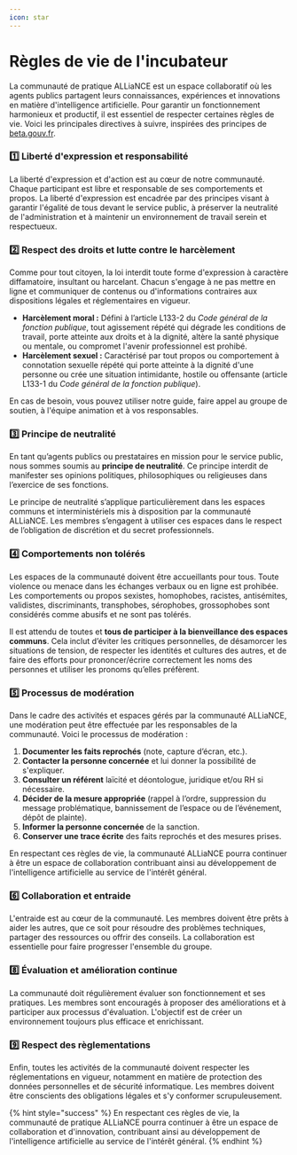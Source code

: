 ```yaml
---
icon: star
---
```


# Règles de vie de l'incubateur

La communauté de pratique ALLiaNCE est un espace collaboratif où les agents publics partagent leurs connaissances, expériences et innovations en matière d'intelligence artificielle. Pour garantir un fonctionnement harmonieux et productif, il est essentiel de respecter certaines règles de vie. Voici les principales directives à suivre, inspirées des principes de [beta.gouv.fr](http://beta.gouv.fr).

### **1️⃣ Liberté d'expression et responsabilité**

La liberté d'expression et d'action est au cœur de notre communauté. Chaque participant est libre et responsable de ses comportements et propos. La liberté d'expression est encadrée par des principes visant à garantir l'égalité de tous devant le service public, à préserver la neutralité de l'administration et à maintenir un environnement de travail serein et respectueux.

### **2️⃣ Respect des droits et lutte contre le harcèlement**

Comme pour tout citoyen, la loi interdit toute forme d'expression à caractère diffamatoire, insultant ou harcelant. Chacun s'engage à ne pas mettre en ligne et communiquer de contenus ou d'informations contraires aux dispositions légales et réglementaires en vigueur.

* **Harcèlement moral :** Défini à l’article L133-2 du _Code général de la fonction publique_, tout agissement répété qui dégrade les conditions de travail, porte atteinte aux droits et à la dignité, altère la santé physique ou mentale, ou compromet l'avenir professionnel est prohibé.
* **Harcèlement sexuel :** Caractérisé par tout propos ou comportement à connotation sexuelle répété qui porte atteinte à la dignité d'une personne ou crée une situation intimidante, hostile ou offensante (article L133-1 du _Code général de la fonction publique_).

En cas de besoin, vous pouvez utiliser notre guide, faire appel au groupe de soutien, à l'équipe animation et à vos responsables.

### **3️⃣ Principe de neutralité**

En tant qu’agents publics ou prestataires en mission pour le service public, nous sommes soumis au **principe de neutralité**. Ce principe interdit de manifester ses opinions politiques, philosophiques ou religieuses dans l’exercice de ses fonctions.

Le principe de neutralité s’applique particulièrement dans les espaces communs et interministériels mis à disposition par la communauté ALLiaNCE. Les membres s’engagent à utiliser ces espaces dans le respect de l’obligation de discrétion et du secret professionnels.

### **4️⃣ Comportements non tolérés**

Les espaces de la communauté doivent être accueillants pour tous. Toute violence ou menace dans les échanges verbaux ou en ligne est prohibée. Les comportements ou propos sexistes, homophobes, racistes, antisémites, validistes, discriminants, transphobes, sérophobes, grossophobes sont considérés comme abusifs et ne sont pas tolérés.

Il est attendu de toutes et **tous de participer à la bienveillance des espaces communs**. Cela inclut d’éviter les critiques personnelles, de désamorcer les situations de tension, de respecter les identités et cultures des autres, et de faire des efforts pour prononcer/écrire correctement les noms des personnes et utiliser les pronoms qu’elles préfèrent.

### **5️⃣ Processus de modération**

Dans le cadre des activités et espaces gérés par la communauté ALLiaNCE, une modération peut être effectuée par les responsables de la communauté. Voici le processus de modération :

1. **Documenter les faits reprochés** (note, capture d’écran, etc.).
2. **Contacter la personne concernée** et lui donner la possibilité de s'expliquer.
3. **Consulter un référent** laïcité et déontologue, juridique et/ou RH si nécessaire.
4. **Décider de la mesure appropriée** (rappel à l’ordre, suppression du message problématique, bannissement de l’espace ou de l’événement, dépôt de plainte).
5. **Informer la personne concernée** de la sanction.
6. **Conserver une trace écrite** des faits reprochés et des mesures prises.

En respectant ces règles de vie, la communauté ALLiaNCE pourra continuer à être un espace de collaboration contribuant ainsi au développement de l'intelligence artificielle au service de l'intérêt général.

### **6️⃣ Collaboration et entraide**

L'entraide est au cœur de la communauté. Les membres doivent être prêts à aider les autres, que ce soit pour résoudre des problèmes techniques, partager des ressources ou offrir des conseils. La collaboration est essentielle pour faire progresser l'ensemble du groupe.

### **8️⃣ Évaluation et amélioration continue**

La communauté doit régulièrement évaluer son fonctionnement et ses pratiques. Les membres sont encouragés à proposer des améliorations et à participer aux processus d'évaluation. L'objectif est de créer un environnement toujours plus efficace et enrichissant.

### **9️⃣ Respect des règlementations**

Enfin, toutes les activités de la communauté doivent respecter les réglementations en vigueur, notamment en matière de protection des données personnelles et de sécurité informatique. Les membres doivent être conscients des obligations légales et s'y conformer scrupuleusement.

{% hint style="success" %}
En respectant ces règles de vie, la communauté de pratique  ALLiaNCE pourra continuer à être un espace de collaboration et d'innovation, contribuant ainsi au développement de l'intelligence artificielle au service de l'intérêt général.
{% endhint %}
